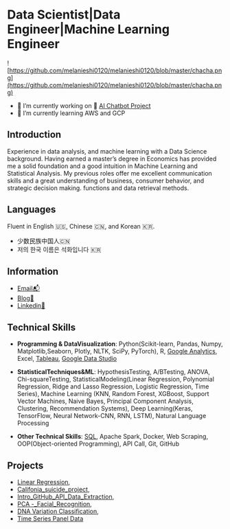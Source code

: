 # Data Scientist|Data Engineer|Machine Learning Engineer  
![https://github.com/melanieshi0120/melanieshi0120/blob/master/chacha.png](https://github.com/melanieshi0120/melanieshi0120/blob/master/chacha.png)
- 🔭 I’m currently working on 🤖 [AI Chatbot Project](https://github.com/melanieshi0120/AI_Chatbot_Project)
- 🌱 I’m currently learning  AWS and GCP 

## Introduction
Experience in data analysis, and machine learning with a Data Science background. Having earned a master’s degree in Economics has provided me a solid foundation and a good intuition in Machine Learning and Statistical Analysis. My previous roles offer me excellent communication skills and a great understanding of business, consumer behavior, and strategic decision making.
functions and data retrieval methods. 

## Languages
Fluent in English 🇺🇸, Chinese 🇨🇳, and Korean 🇰🇷.

- 少数民族中国人🇨🇳
- 저의 한국 이름은 석화입니다 🇰🇷 

## Information
- [Email📬](melaniesoek0120@gmail.com)   
- [Blog🧾](https://medium.com/@melaniesoek0120)   
- [Linkedin👩](http://www.linkedin.com/in/melanieseok-huashi)

## Technical Skills
- **Programming & DataVisualization**: Python(Scikit-learn, Pandas, Numpy, Matplotlib,Seaborn, Plotly, NLTK, SciPy, PyTorch), R, [Google Analytics](https://skillshop.exceedlms.com/student/award/58191870?referer=https%3A%2F%2Fskillshop.exceedlms.com%2Fstudent%2Fpath%2F2938%3Fuse_local%3Dtrue), Excel, [Tableau](https://udemy-certificate.s3.amazonaws.com/pdf/UC-D2VM8PS0.pdf), [Google Data Studio](https://datastudio.google.com/reporting/4ee545c3-090d-4c42-882e-a66c415d9b6e)

- **StatisticalTechniques&ML**: HypothesisTesting, A/BTesting, ANOVA, Chi-squareTesting, StatisticalModeling(Linear Regression, Polynomial Regression, Ridge and Lasso Regression, Logistic Regression, Time Series), Machine Learning (KNN, Random Forest, XGBoost, Support Vector Machines, Naive Bayes, Principal Component Analysis, Clustering, Recommendation Systems), Deep Learning(Keras, TensorFlow, Neural Network-CNN, RNN, LSTM), Natural Language Processing

- **Other Technical Skills**: [SQL](https://udemy-certificate.s3.amazonaws.com/pdf/UC-a9c0dd81-97ed-4b18-9fc7-26eb592f644a.pdf), Apache Spark, Docker, Web Scraping, OOP(Object-oriented Programming), API Call, Git, GitHub

## Projects
- [Linear Regression](https://github.com/melanieshi0120/Agriculture_Project),
- [Califonia_suicide_project](https://github.com/melanieshi0120/Califonia_suicide_project),
- [Intro_GitHub_API_Data_Extraction](https://github.com/melanieshi0120/Intro_GitHub_API_Data_Extraction),
- [PCA -_Facial_Recognition](https://github.com/melanieshi0120/Principal_Component_Analysis-PCA-_Facial_Recognition),
- [DNA Variation Classification](https://github.com/melanieshi0120/DNA_project),
- [Time Series Panel Data](https://github.com/melanieshi0120/DKHS)



